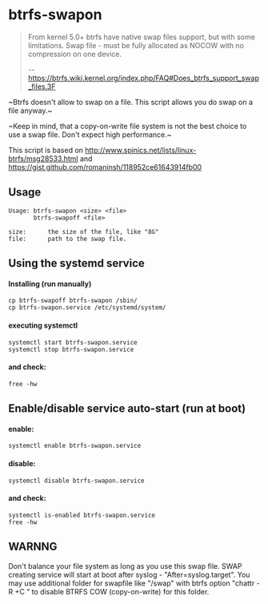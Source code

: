 # btrfs-swapon

> From kernel 5.0+ btrfs have native swap files support, but with some limitations. Swap file - must be fully allocated as NOCOW with no compression on one device. 
>
> -- <https://btrfs.wiki.kernel.org/index.php/FAQ#Does_btrfs_support_swap_files.3F>


~Btrfs doesn't allow to swap on a file. This script allows you do swap on a file anyway.~

~Keep in mind, that a copy-on-write file system is not the best choice to use a swap file. Don't expect high performance.~


This script is based on http://www.spinics.net/lists/linux-btrfs/msg28533.html
and https://gist.github.com/romaninsh/118952ce61643914fb00

## Usage

```
Usage: btrfs-swapon <size> <file>
       btrfs-swapoff <file>

size:      the size of the file, like "8G"
file:      path to the swap file.
```

## Using the systemd service
#### Installing (run manually)
```
cp btrfs-swapoff btrfs-swapon /sbin/
cp btrfs-swapon.service /etc/systemd/system/
```

#### executing systemctl
```
systemctl start btrfs-swapon.service
systemctl stop btrfs-swapon.service
```
#### and check:
```
free -hw
```

## Enable/disable service auto-start (run at boot)
#### enable:
```
systemctl enable btrfs-swapon.service
```
#### disable:
```
systemctl disable btrfs-swapon.service
```
#### and check:
```
systemctl is-enabled btrfs-swapon.service
free -hw
```

## WARNNG
Don't balance your file system as long as you use this swap file.
SWAP creating service will start at boot after syslog - "After=syslog.target".
You may use additional folder for swapfile like "/swap" with btrfs option "chattr -R +C <folder>" to disable BTRFS COW (copy-on-write) for this folder.
